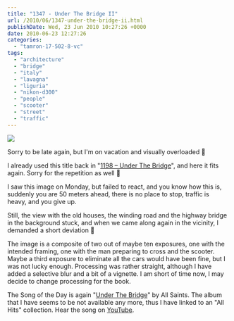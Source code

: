 ```yaml
---
title: "1347 - Under The Bridge II"
url: /2010/06/1347-under-the-bridge-ii.html
publishDate: Wed, 23 Jun 2010 10:27:26 +0000
date: 2010-06-23 12:27:26
categories: 
  - "tamron-17-502-8-vc"
tags: 
  - "architecture"
  - "bridge"
  - "italy"
  - "lavagna"
  - "liguria"
  - "nikon-d300"
  - "people"
  - "scooter"
  - "street"
  - "traffic"
---
```

<a target="_blank" href="https://d25zfm9zpd7gm5.cloudfront.net/1200x1200/2010/20100621_123344_ps.jpg"><img src="https://d25zfm9zpd7gm5.cloudfront.net/0600x0600/2010/20100621_123344_ps.jpg" /></a>

Sorry to be late again, but I'm on vacation and visually overloaded 🙂

I already used this title back in "<a target="_blank" href="/2010/01/1198-under-the-bridge.html">1198 – Under The Bridge</a>", and here it fits again. Sorry for the repetition as well 🙂

I saw this image on Monday, but failed to react, and you know how this is, suddenly you are 50 meters ahead, there is no place to stop, traffic is heavy, and you give up.

Still, the view with the old houses, the winding road and the highway bridge in the background stuck, and when we came along again in the vicinity, I demanded a short deviation 🙂

The image is a composite of two out of maybe ten exposures, one with the intended framing, one with the man preparing to cross and the scooter. Maybe a third exposure to eliminate all the cars would have been fine, but I was not lucky enough. Processing was rather straight, although I have added a selective blur and a bit of a vignette. I am short of time now, I may decide to change processing for the book.

 The Song of the Day is again "<a href="http://www.lyricsmode.com/lyrics/a/all_saints/under_the_bridge.html">Under The Bridge</a>" by All Saints. The album that I have seems to be not available any more, thus I have linked to an "All Hits" collection. Hear the song on <a href="http://www.youtube.com/watch?v=2ux0EA-YDGk">YouTube</a>.

